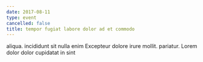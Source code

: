 ```yaml
---
date: 2017-08-11
type: event
cancelled: false
title: tempor fugiat labore dolor ad et commodo
---
```

aliqua. incididunt sit nulla enim Excepteur dolore irure mollit. pariatur. Lorem dolor dolor cupidatat in sint